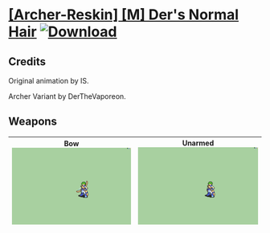 # [\[Archer-Reskin\] \[M\] Der's Normal Hair](./) [![Download](https://img.shields.io/badge/Download-Click%20Here!-red)](https://minhaskamal.github.io/DownGit/#/home?url=https://github.com/Klokinator/FE-Repo/tree/main/Battle%20Animations%2FInfantry%20-%20(Bow)%20Archers%20and%20Hunters%2F%5BArcher-Reskin%5D%20%5BM%5D%20Der's%20Normal%20Hair)
## Credits

Original animation by IS.

Archer Variant by DerTheVaporeon.

## Weapons

| <b>Bow</b><br/><img alt="Bow animation" src="./5.%20Bow/Bow.gif"/> | <b>Unarmed</b><br/><img alt="Unarmed animation" src="./8.%20Unarmed/Unarmed.gif"/> |
| :---: | :---: |
